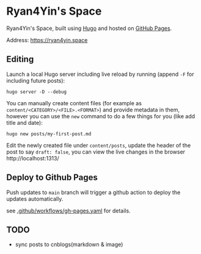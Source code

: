 # Ryan4Yin's Space

Ryan4Yin's Space, built using [Hugo](https://github.com/gohugoio/hugo) and hosted on [GitHub Pages](https://pages.github.com/).

Address: https://ryan4yin.space

## Editing

Launch a local Hugo server including live reload by running (append `-F` for including future posts):

```shell
hugo server -D --debug
```

You can manually create content files (for example as `content/<CATEGORY>/<FILE>.<FORMAT>`) and provide metadata in them, however you can use the `new` command to do a few things for you (like add title and date):

```shell
hugo new posts/my-first-post.md
```

Edit the newly created file under `content/posts`, update the header of the post to say `draft: false`,
you can view the live changes in the browser http://localhost:1313/


## Deploy to Github Pages


Push updates to `main` branch will trigger a github action to deploy the updates automatically.

see [.github/workflows/gh-pages.yaml](/.github/workflows/gh-pages.yaml) for details.


## TODO

- sync posts to cnblogs(markdown & image)
